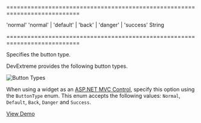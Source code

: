 ===========================================================================
<!--default-->'normal'<!--/default-->
<!--acceptValues-->'normal' | 'default' | 'back' | 'danger' | 'success'<!--/acceptValues-->
<!--type-->String<!--/type-->
===========================================================================

<!--shortDescription-->
Specifies the button type.
<!--/shortDescription-->

<!--fullDescription-->
DevExtreme provides the following button types.

![Button Types](/Content/images/doc/17_2/UiWidgets/Button_Types.png) 

When using a widget as an [ASP.NET MVC Control](/Documentation/Guide/ASP.NET_MVC_Controls/Fundamentals/), specify this option using the `ButtonType` enum. This enum accepts the following values: `Normal`, `Default`, `Back`, `Danger` and `Success`.

<a href="https://js.devexpress.com/Demos/WidgetsGallery/Demo/Button/PredefinedTypes/jQuery/Light/" class="button orange small fix-width-155" style="margin-right: 20px;" target="_blank">View Demo</a>
<!--/fullDescription-->